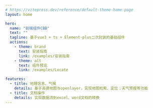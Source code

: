 ```yaml
---
# https://vitepress.dev/reference/default-theme-home-page
layout: home

hero:
  name: "前端组件CBB"
  text: ""
  tagline: 基于vue3 + ts + Element-plus二次封装的基础组件
  actions:
    - theme: brand
      text: 安装指南
      link: /examples/安装指南
    - theme: alt
      text: 组件预览
      link: /examples/Locate

features:
  - title: 地理信息、气候
    details: 基于高德地图与openlayer，实现地图检索、定位；天气预报等功能
  - title: 文档操作
    details: 实现数据流到excel、word文档的转换
---
```

